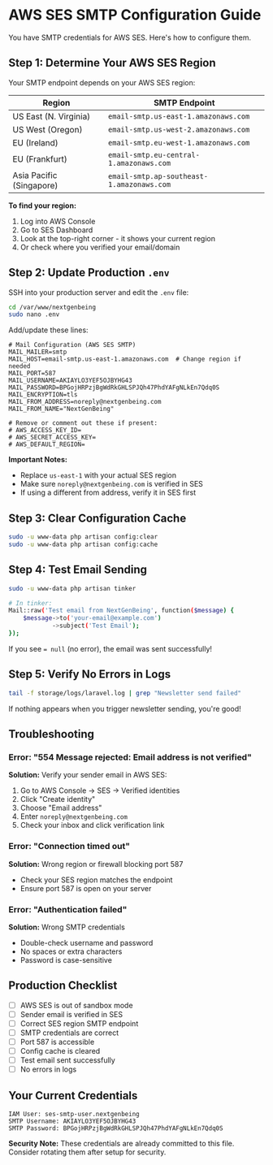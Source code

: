 # AWS SES SMTP Configuration Guide

You have SMTP credentials for AWS SES. Here's how to configure them.

## Step 1: Determine Your AWS SES Region

Your SMTP endpoint depends on your AWS SES region:

| Region | SMTP Endpoint |
|--------|---------------|
| US East (N. Virginia) | `email-smtp.us-east-1.amazonaws.com` |
| US West (Oregon) | `email-smtp.us-west-2.amazonaws.com` |
| EU (Ireland) | `email-smtp.eu-west-1.amazonaws.com` |
| EU (Frankfurt) | `email-smtp.eu-central-1.amazonaws.com` |
| Asia Pacific (Singapore) | `email-smtp.ap-southeast-1.amazonaws.com` |

**To find your region:**
1. Log into AWS Console
2. Go to SES Dashboard
3. Look at the top-right corner - it shows your current region
4. Or check where you verified your email/domain

## Step 2: Update Production `.env`

SSH into your production server and edit the `.env` file:

```bash
cd /var/www/nextgenbeing
sudo nano .env
```

Add/update these lines:

```env
# Mail Configuration (AWS SES SMTP)
MAIL_MAILER=smtp
MAIL_HOST=email-smtp.us-east-1.amazonaws.com  # Change region if needed
MAIL_PORT=587
MAIL_USERNAME=AKIAYLO3YEF5OJBYHG43
MAIL_PASSWORD=BPGojHRPzjBgWdRkGHLSPJQh47PhdYAFgNLkEn7Qdq0S
MAIL_ENCRYPTION=tls
MAIL_FROM_ADDRESS=noreply@nextgenbeing.com
MAIL_FROM_NAME="NextGenBeing"

# Remove or comment out these if present:
# AWS_ACCESS_KEY_ID=
# AWS_SECRET_ACCESS_KEY=
# AWS_DEFAULT_REGION=
```

**Important Notes:**
- Replace `us-east-1` with your actual SES region
- Make sure `noreply@nextgenbeing.com` is verified in SES
- If using a different from address, verify it in SES first

## Step 3: Clear Configuration Cache

```bash
sudo -u www-data php artisan config:clear
sudo -u www-data php artisan config:cache
```

## Step 4: Test Email Sending

```bash
sudo -u www-data php artisan tinker

# In tinker:
Mail::raw('Test email from NextGenBeing', function($message) {
    $message->to('your-email@example.com')
            ->subject('Test Email');
});
```

If you see `= null` (no error), the email was sent successfully!

## Step 5: Verify No Errors in Logs

```bash
tail -f storage/logs/laravel.log | grep "Newsletter send failed"
```

If nothing appears when you trigger newsletter sending, you're good!

## Troubleshooting

### Error: "554 Message rejected: Email address is not verified"

**Solution:** Verify your sender email in AWS SES:
1. Go to AWS Console → SES → Verified identities
2. Click "Create identity"
3. Choose "Email address"
4. Enter `noreply@nextgenbeing.com`
5. Check your inbox and click verification link

### Error: "Connection timed out"

**Solution:** Wrong region or firewall blocking port 587
- Check your SES region matches the endpoint
- Ensure port 587 is open on your server

### Error: "Authentication failed"

**Solution:** Wrong SMTP credentials
- Double-check username and password
- No spaces or extra characters
- Password is case-sensitive

## Production Checklist

- [ ] AWS SES is out of sandbox mode
- [ ] Sender email is verified in SES
- [ ] Correct SES region SMTP endpoint
- [ ] SMTP credentials are correct
- [ ] Port 587 is accessible
- [ ] Config cache is cleared
- [ ] Test email sent successfully
- [ ] No errors in logs

## Your Current Credentials

```
IAM User: ses-smtp-user.nextgenbeing
SMTP Username: AKIAYLO3YEF5OJBYHG43
SMTP Password: BPGojHRPzjBgWdRkGHLSPJQh47PhdYAFgNLkEn7Qdq0S
```

**Security Note:** These credentials are already committed to this file.
Consider rotating them after setup for security.
